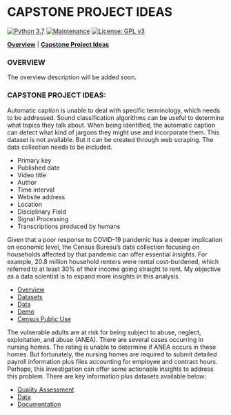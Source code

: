 # CAPSTONE PROJECT IDEAS

[![Python 3.7](https://img.shields.io/badge/python-3.7-blue.svg)](https://www.python.org/downloads/release/python-380/)
[![Maintenance](https://img.shields.io/badge/Maintained%3F-yes-green.svg)](https://github.com/jonahwinninghoff/Springboard/graphs/commit-activity)
[![License: GPL v3](https://img.shields.io/badge/License-GPLv3-blue.svg)](https://www.gnu.org/licenses/gpl-3.0)

**[Overview](#overview)** | **[Capstone Project Ideas](#capproideas)**

### OVERVIEW <a id='overview'></a>

The overview description will be added soon.

### CAPSTONE PROJECT IDEAS: <a id='capproideas'></a>

Automatic caption is unable to deal with specific terminology, which needs to be addressed. Sound classification algorithms can be useful to determine what topics they talk about. When being identified, the automatic caption can detect what kind of jargons they might use and incorporate them. This dataset is not available. But it can be created through web scraping. The data collection needs to be included.

- Primary key
- Published date
- Video title
- Author
- Time interval
- Website address
- Location
- Disciplinary Field
- Signal Processing
- Transcriptions produced by humans

Given that a poor response to COVID-19 pandemic has a deeper implication on economic level, the Census Bureau’s data collection focusing on households affected by that pandemic can offer essential insights. For example, 20.8 million household renters were rental cost-burdened, which referred to at least 30% of their income going straight to rent. My objective as a data scientist is to expand more insights in this analysis.

- [Overview](https://www.census.gov/programs-surveys/household-pulse-survey.html)
- [Datasets](https://www.census.gov/programs-surveys/household-pulse-survey/datasets.html)
- [Data](https://www.census.gov/programs-surveys/household-pulse-survey/data.html)
- [Demo](https://www.census.gov/data-tools/demo/hhp/)
- [Census Public Use](https://datacatalog.urban.org/dataset/census-pulse-public-use-files-questionnaire-two)

The vulnerable adults are at risk for being subject to abuse, neglect, exploitation, and abuse (ANEA). There are several cases occurring in nursing homes. The rating is unable to determine if ANEA occurs in these homes. But fortunately, the nursing homes are required to submit detailed payroll information plus files accounting for employee and contract hours. Perhaps, this investigation can offer some actionable insights to address this problem. There are key information plus datasets available below:

- [Quality Assessment](https://www.cms.gov/Medicare/Quality-Initiatives-Patient-Assessment-Instruments/NursingHomeQualityInits/Staffing-Data-Submission-PBJ)
- [Data](https://data.cms.gov/browse?q=daily+nurse+staffing)
- [Documentation](https://data.cms.gov/Special-Programs-Initiatives-Long-Term-Care-Facili/PBJ-Public-Use-Files-Data-Documentation/ygny-gzks)

